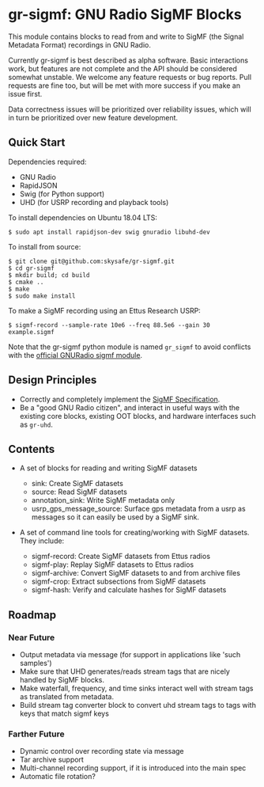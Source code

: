 # gr-sigmf: GNU Radio SigMF Blocks

This module contains blocks to read from and write to SigMF (the Signal
Metadata Format) recordings in GNU Radio.

Currently gr-sigmf is best described as alpha software. Basic interactions
work, but features are not complete and the API should be considered somewhat
unstable. We welcome any feature requests or bug reports. Pull requests are
fine too, but will be met with more success if you make an issue first.

Data correctness issues will be prioritized over reliability issues, which will
in turn be prioritized over new feature development.

## Quick Start

Dependencies required:

* GNU Radio
* RapidJSON
* Swig (for Python support)
* UHD (for USRP recording and playback tools)

To install dependencies on Ubuntu 18.04 LTS:

    $ sudo apt install rapidjson-dev swig gnuradio libuhd-dev

To install from source:

    $ git clone git@github.com:skysafe/gr-sigmf.git
    $ cd gr-sigmf
    $ mkdir build; cd build
    $ cmake ..
    $ make
    $ sudo make install

To make a SigMF recording using an Ettus Research USRP:

    $ sigmf-record --sample-rate 10e6 --freq 88.5e6 --gain 30 example.sigmf

Note that the gr-sigmf python module is named `gr_sigmf` to avoid conflicts with the
[official GNURadio sigmf module](https://github.com/gnuradio/SigMF).

## Design Principles

* Correctly and completely implement the [SigMF Specification](https://github.com/gnuradio/SigMF/blob/master/sigmf-spec.md).
* Be a "good GNU Radio citizen", and interact in useful ways with the existing core blocks, existing OOT blocks, and hardware interfaces such as ``gr-uhd``.

## Contents

* A set of blocks for reading and writing SigMF datasets
  * sink: Create SigMF datasets
  * source: Read SigMF datasets
  * annotation_sink: Write SigMF metadata only
  * usrp_gps_message_source: Surface gps metadata from a usrp as messages so it can easily be used by a SigMF sink.

* A set of command line tools for creating/working with SigMF datasets. They include:
  * sigmf-record: Create SigMF datasets from Ettus radios
  * sigmf-play: Replay SigMF datasets to Ettus radios
  * sigmf-archive: Convert SigMF datasets to and from archive files
  * sigmf-crop: Extract subsections from SigMF datasets
  * sigmf-hash: Verify and calculate hashes for SigMF datasets

## Roadmap

### Near Future

* Output metadata via message (for support in applications like 'such samples')
* Make sure that UHD generates/reads stream tags that are nicely handled by
  SigMF blocks.
* Make waterfall, frequency, and time sinks interact well with stream tags as
  translated from metadata.
* Build stream tag converter block to convert uhd stream tags to tags with keys that match sigmf keys

### Farther Future

* Dynamic control over recording state via message
* Tar archive support
* Multi-channel recording support, if it is introduced into the main spec
* Automatic file rotation?
